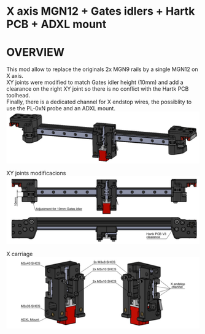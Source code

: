 # X axis MGN12 + Gates idlers + Hartk PCB + ADXL mount
# OVERVIEW
This mod allow to replace the originals 2x MGN9 rails by a single MGN12 on X axis.  
XY joints were modified to match Gates idler height (10mm) and add a clearance on the right XY joint so there is no conflict with the Hartk PCB toolhead.  
Finally, there is a dedicated channel for X endstop wires, the possiblity to use the PL-0xN probe and an ADXL mount.
![Overview](Images/Overview.jpg)

XY joints modificacions
![XY_joints](Images/XY_joints.jpg)

X carriage
![X_carriage](Images/X_carriage.jpg)
